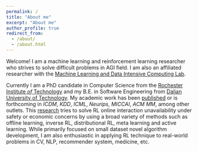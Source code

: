 ```yaml
---
permalink: /
title: "About me"
excerpt: "About me"
author_profile: true
redirect_from: 
  - /about/
  - /about.html
---
```


Welcome! I am a machine learning and reinforcement learning researcher who strives to solve difficult problems in AGI field. I am also an affiliated
researcher with the [Machine Learning and Data Intensive Computing Lab](https://www.rit.edu/mining/).

Currently I am a PhD candidate in Computer Science from the [Rochester Institute *of* Technology](https://www.rit.edu/) and my
B.E. in Software Engineering from [Dalian University of Technology](https://en.dlut.edu.cn/).
My academic work has been [published](publications) or is forthcoming in
*ICDM*, *KDD*, *ICML*, *Neurips*, *MICCAI*, *ACM MM*, among other outlets. This [research](research) tries to solve RL online interaction unavailability under safety or economic concerns by using a broad variety of methods such as
offline learning, inverse RL, distributional RL, meta learning and active learning. While primarily focused on small dataset novel algorithm development, I am also enthusiastic in applying RL
technique to real-world problems in CV, NLP, recommender system, medicine, etc. 

[//]: # (I have [teaching]&#40;teaching&#41; experience)

[//]: # (in both quantitative methodology and international relations, and am a certified)

[//]: # (instructor with [The Carpentries]&#40;https://carpentries.org&#41;.)
